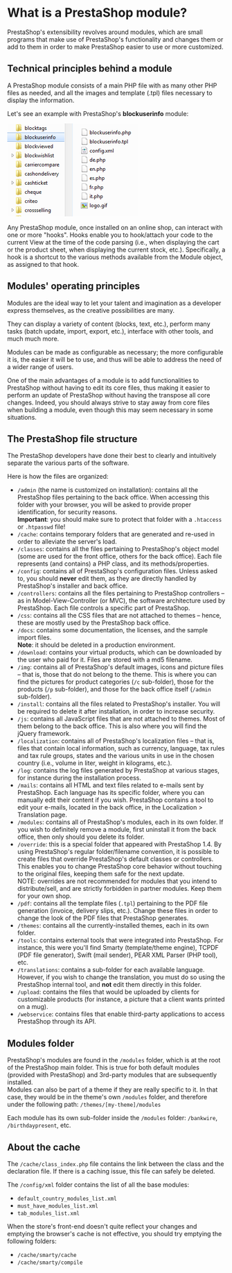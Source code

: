 # What is a PrestaShop module?

PrestaShop's extensibility revolves around modules, which are small programs that make use of PrestaShop's functionality and changes them or add to them in order to make PrestaShop easier to use or more customized.

## Technical principles behind a module <a href="#whatisaprestashopmodule-technicalprinciplesbehindamodule" id="whatisaprestashopmodule-technicalprinciplesbehindamodule"></a>

A PrestaShop module consists of a main PHP file with as many other PHP files as needed, and all the images and template (.tpl) files necessary to display the information.

Let's see an example with PrestaShop's **blockuserinfo** module:

![](../../../.gitbook/assets/11469148.png)

Any PrestaShop module, once installed on an online shop, can interact with one or more "hooks". Hooks enable you to hook/attach your code to the current View at the time of the code parsing (i.e., when displaying the cart or the product sheet, when displaying the current stock, etc.). Specifically, a hook is a shortcut to the various methods available from the Module object, as assigned to that hook.

## Modules' operating principles <a href="#whatisaprestashopmodule-modulesoperatingprinciples" id="whatisaprestashopmodule-modulesoperatingprinciples"></a>

Modules are the ideal way to let your talent and imagination as a developer express themselves, as the creative possibilities are many.

They can display a variety of content (blocks, text, etc.), perform many tasks (batch update, import, export, etc.), interface with other tools, and much much more.

Modules can be made as configurable as necessary; the more configurable it is, the easier it will be to use, and thus will be able to address the need of a wider range of users.

One of the main advantages of a module is to add functionalities to PrestaShop without having to edit its core files, thus making it easier to perform an update of PrestaShop without having the transpose all core changes. Indeed, you should always strive to stay away from core files when building a module, even though this may seem necessary in some situations.

## The PrestaShop file structure <a href="#whatisaprestashopmodule-theprestashopfilestructure" id="whatisaprestashopmodule-theprestashopfilestructure"></a>

The PrestaShop developers have done their best to clearly and intuitively separate the various parts of the software.

Here is how the files are organized:

* `/admin` (the name is customized on installation): contains all the PrestaShop files pertaining to the back office. When accessing this folder with your browser, you will be asked to provide proper identification, for security reasons.\
  **Important**: you should make sure to protect that folder with a `.htaccess` or `.htpasswd` file!
* `/cache`: contains temporary folders that are generated and re-used in order to alleviate the server's load.
* `/classes`: contains all the files pertaining to PrestaShop's object model (some are used for the front office, others for the back office). Each file represents (and contains) a PHP class, and its methods/properties.
* `/config`: contains all of PrestaShop's configuration files. Unless asked to, you should **never** edit them, as they are directly handled by PrestaShop's installer and back office.
* `/controllers`: contains all the files pertaining to PrestaShop controllers – as in Model-View-Controller (or MVC), the software architecture used by PrestaShop. Each file controls a specific part of PrestaShop.
* `/css`: contains all the CSS files that are not attached to themes – hence, these are mostly used by the PrestaShop back office.
* `/docs`: contains some documentation, the licenses, and the sample import files.\
  **Note**: it should be deleted in a production environment.
* `/download`: contains your virtual products, which can be downloaded by the user who paid for it. Files are stored with a md5 filename.
* `/img`: contains all of PrestaShop's default images, icons and picture files – that is, those that do not belong to the theme. This is where you can find the pictures for product categories (`/c` sub-folder), those for the products (`/p` sub-folder), and those for the back office itself (`/admin` sub-folder).
* `/install`: contains all the files related to PrestaShop's installer. You will be required to delete it after installation, in order to increase security.
* `/js`: contains all JavaScript files that are not attached to themes. Most of them belong to the back office. This is also where you will find the jQuery framework.
* `/localization`: contains all of PrestaShop's localization files – that is, files that contain local information, such as currency, language, tax rules and tax rule groups, states and the various units in use in the chosen country (i.e., volume in liter, weight in kilograms, etc.).
* `/log`: contains the log files generated by PrestaShop at various stages, for instance during the installation process.
* `/mails`: contains all HTML and text files related to e-mails sent by PrestaShop. Each language has its specific folder, where you can manually edit their content if you wish. PrestaShop contains a tool to edit your e-mails, located in the back office, in the Localization > Translation page.
* `/modules`: contains all of PrestaShop's modules, each in its own folder. If you wish to definitely remove a module, first uninstall it from the back office, then only should you delete its folder.
* `/override`: this is a special folder that appeared with PrestaShop 1.4. By using PrestaShop's regular folder/filename convention, it is possible to create files that override PrestaShop's default classes or controllers. This enables you to change PrestaShop core behavior without touching to the original files, keeping them safe for the next update.\
  NOTE: overrides are not recommended for modules that you intend to distribute/sell, and are strictly forbidden in partner modules. Keep them for your own shop.
* `/pdf`: contains all the template files (`.tpl`) pertaining to the PDF file generation (invoice, delivery slips, etc.). Change these files in order to change the look of the PDF files that PrestaShop generates.
* `/themes`: contains all the currently-installed themes, each in its own folder.
* `/tools`: contains external tools that were integrated into PrestaShop. For instance, this were you'll find Smarty (template/theme engine), TCPDF (PDF file generator), Swift (mail sender), PEAR XML Parser (PHP tool), etc.
* `/translations`: contains a sub-folder for each available language. However, if you wish to change the translation, you must do so using the PrestaShop internal tool, and **not** edit them directly in this folder.
* `/upload`: contains the files that would be uploaded by clients for customizable products (for instance, a picture that a client wants printed on a mug).
* `/webservice`: contains files that enable third-party applications to access PrestaShop through its API.

## Modules folder <a href="#whatisaprestashopmodule-modulesfolder" id="whatisaprestashopmodule-modulesfolder"></a>

PrestaShop's modules are found in the `/modules` folder, which is at the root of the PrestaShop main folder. This is true for both default modules (provided with PrestaShop) and 3rd-party modules that are subsequently installed.\
&#x20;Modules can also be part of a theme if they are really specific to it. In that case, they would be in the theme's own `/modules` folder, and therefore under the following path: `/themes/[my-theme]/modules`

Each module has its own sub-folder inside the `/modules` folder: `/bankwire`, `/birthdaypresent`, etc.

## About the cache <a href="#whatisaprestashopmodule-aboutthecache" id="whatisaprestashopmodule-aboutthecache"></a>

The `/cache/class_index.php` file contains the link between the class and the declaration file. If there is a caching issue, this file can safely be deleted.

The `/config/xml` folder contains the list of all the base modules:

* `default_country_modules_list.xml`
* `must_have_modules_list.xml`
* `tab_modules_list.xml`

When the store's front-end doesn't quite reflect your changes and emptying the browser's cache is not effective, you should try emptying the following folders:

* `/cache/smarty/cache`
* `/cache/smarty/compile`
